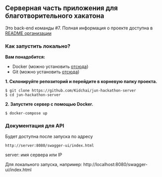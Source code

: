 ## Серверная часть приложения для благотворительного хакатона

Это back-end команды #7. Полная информация о проекте доступна в [README организации](https://github.com/Junior-Hackathon-Charity-2023/.github/blob/main/profile/README.md)

### Как запустить локально?

**Вам понадобится:**

- Docker (можно установить [отсюда](https://www.docker.com/products/docker-desktop/))
- Git (можно установить [отсюда](https://git-scm.com/downloads))

**1. Склонируйте репозиторий и перейдите в корневую папку проекта.**

```
$ git clone https://github.com/Kidchai/jun-hackathon-server
$ cd jun-hackathon-server
```

**2. Запустите сервер с помощью Docker.**

```
$ docker-compose up
```

### Документация для API

Будет доступна после запуска по адресу

```
http://server:8080/swagger-ui/index.html
```
server: имя сервера или IP

Для локального запуска, например:
http://localhost:8080/swagger-ui/index.html
